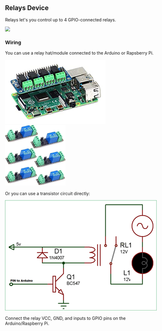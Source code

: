 ## Relays Device

Relays let's you control up to 4 GPIO-connected relays.

![](images/relay-view.webp)

### Wiring

You can use a relay hat/module connected to the Arduino or Rapsberry Pi.

![](images/relays.jpg) ![](images/relays-3v3.webp)

Or you can use a transistor circuit directly:

![](images/relay-ttl.png)

Connect the relay VCC, GND, and inputs to GPIO pins on the Arduino/Raspberry Pi.

